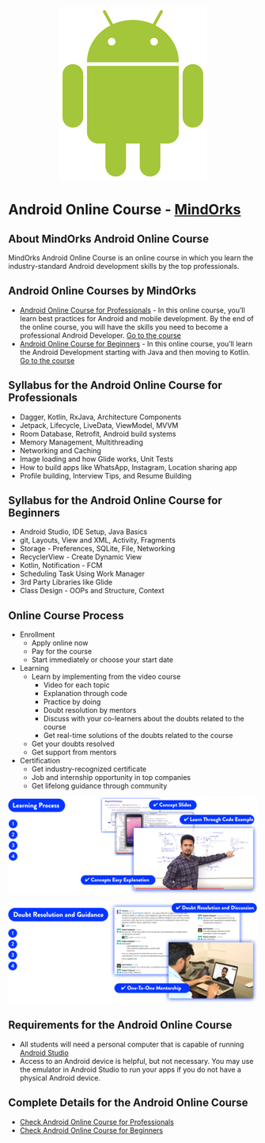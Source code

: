 <p align="center">
<img alt="Android Online Course" src="https://raw.githubusercontent.com/MindorksOpenSource/android-online-course/master/images/android.png">
</p>

# Android Online Course - [MindOrks](https://mindorks.com)

## About MindOrks Android Online Course
MindOrks Android Online Course is an online course in which you learn the industry-standard Android development skills by the top professionals.

## Android Online Courses by MindOrks
* [Android Online Course for Professionals](https://bootcamp.mindorks.com) - In this online course, you’ll learn best practices for Android and mobile development. By the end of the online course, you will have the skills you need to become a professional Android Developer. [Go to the course](https://bootcamp.mindorks.com)
* [Android Online Course for Beginners](https://bootcamp.mindorks.com/android-training-for-beginners) - In this online course, you’ll learn the Android Development starting with Java and then moving to Kotlin. [Go to the course](https://bootcamp.mindorks.com/android-training-for-beginners)

## Syllabus for the Android Online Course for Professionals
* Dagger, Kotlin, RxJava, Architecture Components
* Jetpack, Lifecycle, LiveData, ViewModel, MVVM
* Room Database, Retrofit, Android build systems
* Memory Management, Multithreading
* Networking and Caching
* Image loading and how Glide works, Unit Tests
* How to build apps like WhatsApp, Instagram, Location sharing app
* Profile building, Interview Tips, and Resume Building

## Syllabus for the Android Online Course for Beginners
* Android Studio, IDE Setup, Java Basics
* git, Layouts, View and XML, Activity, Fragments
* Storage - Preferences, SQLite, File, Networking
* RecyclerView - Create Dynamic View
* Kotlin, Notification - FCM
* Scheduling Task Using Work Manager
* 3rd Party Libraries like Glide
* Class Design - OOPs and Structure, Context

## Online Course Process
* Enrollment
	* Apply online now
	* Pay for the course
	* Start immediately or choose your start date
* Learning
	* Learn by implementing from the video course
		* Video for each topic
		* Explanation through code
		* Practice by doing
		* Doubt resolution by mentors
		* Discuss with your co-learners about the doubts related to the course
		* Get real-time solutions of the doubts related to the course
	* Get your doubts resolved
	* Get support from mentors
* Certification
	* Get industry-recognized certificate
	* Job and internship opportunity in top companies
	* Get lifelong guidance through community

<p align="center">
<img alt="Android Online Course Process" src="https://raw.githubusercontent.com/MindorksOpenSource/android-online-course/master/images/process_1.png">
</p>

<p align="center">
<img alt="Android Online Course Process" src="https://raw.githubusercontent.com/MindorksOpenSource/android-online-course/master/images/process_2.png">
</p>

## Requirements for the Android Online Course
* All students will need a personal computer that is capable of running [Android Studio](https://developer.android.com/studio)
* Access to an Android device is helpful, but not necessary. You may use the emulator in Android Studio to run your apps if you do not have a physical Android device.

## Complete Details for the Android Online Course
* [Check Android Online Course for Professionals](https://bootcamp.mindorks.com) 
* [Check Android Online Course for Beginners](https://bootcamp.mindorks.com/android-training-for-beginners)
